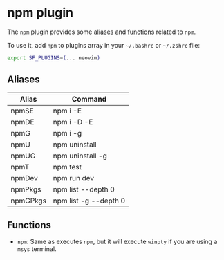 # npm plugin

The `npm` plugin provides some [aliases](#aliases) and [functions](#functions) related to `npm`.

To use it, add `npm` to plugins array in your `~/.bashrc` or `~/.zshrc` file:

```sh
export SF_PLUGINS=(... neovim)
```

## Aliases

| Alias    | Command               |
| -------- | --------------------- |
| npmSE    | npm i -E              |
| npmDE    | npm i -D -E           |
| npmG     | npm i -g              |
| npmU     | npm uninstall         |
| npmUG    | npm uninstall -g      |
| npmT     | npm test              |
| npmDev   | npm run dev           |
| npmPkgs  | npm list --depth 0    |
| npmGPkgs | npm list -g --depth 0 |

## Functions

- `npm`: Same as executes `npm`, but it will execute `winpty` if you are using a `msys` terminal.
